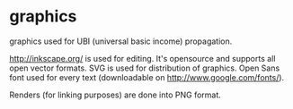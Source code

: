 graphics
========

graphics used for UBI (universal basic income) propagation.

http://inkscape.org/ is used for editing.
It's opensource and supports all open vector formats.
SVG is used for distribution of graphics.
Open Sans font used for every text (downloadable on http://www.google.com/fonts/).

Renders (for linking purposes) are done into PNG format.
